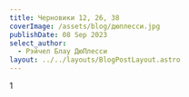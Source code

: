 ```yaml
---
title: Черновики 12, 26, 38
coverImage: /assets/blog/дюплесси.jpg
publishDate: 08 Sep 2023
select_author:
  - Рэйчел Блау ДюПлесси
layout: ../../layouts/BlogPostLayout.astro
---
```

1